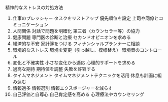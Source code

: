 
精神的なストレスの対処方法
1. 仕事のプレッシャー
タスクをリストアップ
優先順位を設定
上司や同僚とコミュニケーション
2. 人間関係
対話で問題を明確化
第三者（カウンセラー等）の協力
3. 健康問題
専門医の診断と治療
セカンドオピニオンを求める
4. 経済的な不安
家計簿をつける
フィナンシャルプランナーに相談
5. 環境的なストレス
環境を変更（引っ越し、模様替え）
環境音のコントロール
6. 変化と不確実性
小さな変化から適応
心理的サポートを求める
7. 過高な期待
期待値を調整
失敗を許容する
8. タイムマネジメント
タイムマネジメントテクニックを活用
休息も計画に組み込む
9. 情報過多
情報選別
情報エクスポージャーを減らす
10. 自己評価と自尊心
自己肯定感を高める
心理療法やカウンセリング



